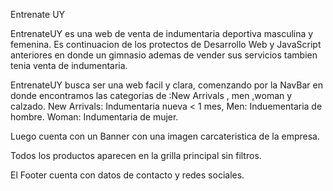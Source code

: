 Entrenate UY

EntrenateUY es una web de venta de indumentaria deportiva masculina y femenina.
Es continuacion de los protectos de Desarrollo Web y JavaScript anteriores en donde un gimnasio ademas de vender sus servicios tambien tenia venta de indumentaria.

EntrenateUY busca ser una web facil y clara, comenzando por la NavBar en donde encontramos las categorias de :New Arrivals , men ,woman y calzado. 
New Arrivals: Indumentaria nueva < 1 mes,
Men: Induementaria de hombre.
Woman: Indumentaria de mujer.

Luego cuenta con un Banner con una imagen carcateristica de la empresa.

Todos los productos aparecen en la grilla principal sin filtros.

El Footer cuenta con datos de contacto y redes sociales.